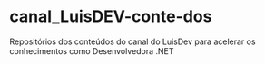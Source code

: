 # canal_LuisDEV-conte-dos
Repositórios dos conteúdos do canal do LuisDev  para acelerar os conhecimentos como Desenvolvedora .NET
